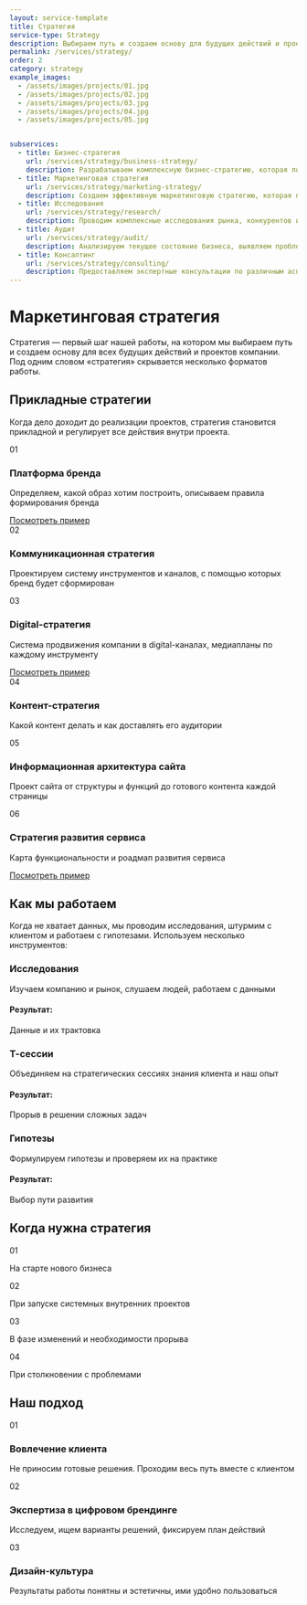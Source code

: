 ```yaml
---
layout: service-template
title: Стратегия
service-type: Strategy
description: Выбираем путь и создаем основу для будущих действий и проектов вашей компании. Стратегия — первый шаг к вашему успеху.
permalink: /services/strategy/
order: 2
category: strategy
example_images:
  - /assets/images/projects/01.jpg
  - /assets/images/projects/02.jpg
  - /assets/images/projects/03.jpg
  - /assets/images/projects/04.jpg
  - /assets/images/projects/05.jpg


subservices:
  - title: Бизнес-стратегия
    url: /services/strategy/business-strategy/
    description: Разрабатываем комплексную бизнес-стратегию, которая помогает достичь долгосрочных целей и обеспечить устойчивый рост.
  - title: Маркетинговая стратегия
    url: /services/strategy/marketing-strategy/
    description: Создаем эффективную маркетинговую стратегию, которая помогает привлекать и удерживать клиентов.
  - title: Исследования
    url: /services/strategy/research/
    description: Проводим комплексные исследования рынка, конкурентов и целевой аудитории для принятия обоснованных решений.
  - title: Аудит
    url: /services/strategy/audit/
    description: Анализируем текущее состояние бизнеса, выявляем проблемы и возможности для улучшения.
  - title: Консалтинг
    url: /services/strategy/consulting/
    description: Предоставляем экспертные консультации по различным аспектам бизнеса и маркетинга.
---
```


# Маркетинговая стратегия

Стратегия — первый шаг нашей работы, на котором мы выбираем путь и создаем основу для всех будущих действий и проектов компании. Под одним словом «стратегия» скрывается несколько форматов работы.

## Прикладные стратегии

Когда дело доходит до реализации проектов, стратегия становится прикладной и регулирует все действия внутри проекта.

<div class="strategy-grid">
  <div class="strategy-card">
    <span class="strategy-number">01</span>
    <h3>Платформа бренда</h3>
    <p>Определяем, какой образ хотим построить, описываем правила формирования бренда</p>
    <a href="#" class="strategy-link">Посмотреть пример</a>
  </div>
  
  <div class="strategy-card">
    <span class="strategy-number">02</span>
    <h3>Коммуникационная стратегия</h3>
    <p>Проектируем систему инструментов и каналов, с помощью которых бренд будет сформирован</p>
  </div>
  
  <div class="strategy-card">
    <span class="strategy-number">03</span>
    <h3>Digital-стратегия</h3>
    <p>Система продвижения компании в digital-каналах, медиапланы по каждому инструменту</p>
    <a href="#" class="strategy-link">Посмотреть пример</a>
  </div>
  
  <div class="strategy-card">
    <span class="strategy-number">04</span>
    <h3>Контент-стратегия</h3>
    <p>Какой контент делать и как доставлять его аудитории</p>
  </div>
  
  <div class="strategy-card">
    <span class="strategy-number">05</span>
    <h3>Информационная архитектура сайта</h3>
    <p>Проект сайта от структуры и функций до готового контента каждой страницы</p>
  </div>
  
  <div class="strategy-card">
    <span class="strategy-number">06</span>
    <h3>Стратегия развития сервиса</h3>
    <p>Карта функциональности и роадмап развития сервиса</p>
    <a href="#" class="strategy-link">Посмотреть пример</a>
  </div>
</div>

## Как мы работаем

Когда не хватает данных, мы проводим исследования, штурмим с клиентом и работаем с гипотезами. Используем несколько инструментов:

<div class="work-process">
  <div class="process-card">
    <h3>Исследования</h3>
    <p>Изучаем компанию и рынок, слушаем людей, работаем с данными</p>
    <div class="process-result">
      <h4>Результат:</h4>
      <p>Данные и их трактовка</p>
    </div>
  </div>
  
  <div class="process-card">
    <h3>Т-сессии</h3>
    <p>Объединяем на стратегических сессиях знания клиента и наш опыт</p>
    <div class="process-result">
      <h4>Результат:</h4>
      <p>Прорыв в решении сложных задач</p>
    </div>
  </div>
  
  <div class="process-card">
    <h3>Гипотезы</h3>
    <p>Формулируем гипотезы и проверяем их на практике</p>
    <div class="process-result">
      <h4>Результат:</h4>
      <p>Выбор пути развития</p>
    </div>
  </div>
</div>

## Когда нужна стратегия

<div class="when-strategy">
  <div class="when-strategy-item">
    <span class="strategy-number">01</span>
    <p>На старте нового бизнеса</p>
  </div>
  
  <div class="when-strategy-item">
    <span class="strategy-number">02</span>
    <p>При запуске системных внутренних проектов</p>
  </div>
  
  <div class="when-strategy-item">
    <span class="strategy-number">03</span>
    <p>В фазе изменений и необходимости прорыва</p>
  </div>
  
  <div class="when-strategy-item">
    <span class="strategy-number">04</span>
    <p>При столкновении с проблемами</p>
  </div>
</div>

## Наш подход

<div class="our-approach">
  <div class="approach-item">
    <span class="strategy-number">01</span>
    <h3>Вовлечение клиента</h3>
    <p>Не приносим готовые решения. Проходим весь путь вместе с клиентом</p>
  </div>
  
  <div class="approach-item">
    <span class="strategy-number">02</span>
    <h3>Экспертиза в цифровом брендинге</h3>
    <p>Исследуем, ищем варианты решений, фиксируем план действий</p>
  </div>
  
  <div class="approach-item">
    <span class="strategy-number">03</span>
    <h3>Дизайн-культура</h3>
    <p>Результаты работы понятны и эстетичны, ими удобно пользоваться</p>
  </div>
</div> 
